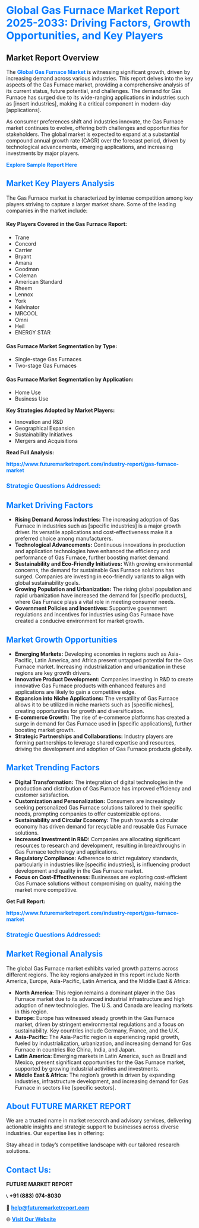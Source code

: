 <h1 style="color: #007BFF;">Global Gas Furnace Market Report 2025-2033: Driving Factors, Growth Opportunities, and Key Players</h1>

<section id="overview">
<h2>Market Report Overview</h2>
<p>The <a href="https://www.futuremarketreport.com/industry-report/gas-furnace-market" style="color: #007BFF; text-decoration: none;"><strong>Global Gas Furnace Market</strong></a> is witnessing significant growth, driven by increasing demand across various industries. This report delves into the key aspects of the Gas Furnace market, providing a comprehensive analysis of its current status, future potential, and challenges. The demand for Gas Furnace has surged due to its wide-ranging applications in industries such as [insert industries], making it a critical component in modern-day [applications].</p>
<p>As consumer preferences shift and industries innovate, the Gas Furnace market continues to evolve, offering both challenges and opportunities for stakeholders. The global market is expected to expand at a substantial compound annual growth rate (CAGR) over the forecast period, driven by technological advancements, emerging applications, and increasing investments by major players.</p>
</section>

<section id="overview">
<p><a href="https://www.futuremarketreport.com/request-sample/reportId=86815" style="color: #007BFF; text-decoration: none;"><strong>Explore Sample Report Here</strong></a></p>
</section>

<section id="key-players">
<h2 style="color: #007BFF;">Market Key Players Analysis</h2>
<p>The Gas Furnace market is characterized by intense competition among key players striving to capture a larger market share. Some of the leading companies in the market include:</p>
<h4>Key Players Covered in the Gas Furnace Report:</h4>
<ul><li>Trane</li><li>Concord</li><li>Carrier</li><li>Bryant</li><li>Amana</li><li>Goodman</li><li>Coleman</li><li>American Standard</li><li>Rheem</li><li>Lennox</li><li>York</li><li>Kelvinator</li><li>MRCOOL</li><li>Omni</li><li>Heil</li><li>ENERGY STAR</li></ul>
<h4>Gas Furnace Market Segmentation by Type:</h4>
<ul><li>Single-stage Gas Furnaces</li><li>Two-stage Gas Furnaces</li></ul>

<h4>Gas Furnace Market Segmentation by Application:</h4>
<ul><li>Home Use</li><li>Business Use</li></ul>
<p><strong>Key Strategies Adopted by Market Players:</strong></p>
<ul>
<li>Innovation and R&D</li>
<li>Geographical Expansion</li>
<li>Sustainability Initiatives</li>
<li>Mergers and Acquisitions</li>
</ul>
</section>

<section>
<p><strong>Read Full Analysis: </strong></p><a href="https://www.futuremarketreport.com/industry-report/gas-furnace-market" style="color: #007BFF; text-decoration: none;"><strong>https://www.futuremarketreport.com/industry-report/gas-furnace-market</strong></a>
<h3 style="color: #007BFF;">Strategic Questions Addressed:</h3>
</section>

<section id="driving-factors">
<h2 style="color: #007BFF;">Market Driving Factors</h2>
<ul>
<li><strong>Rising Demand Across Industries:</strong> The increasing adoption of Gas Furnace in industries such as [specific industries] is a major growth driver. Its versatile applications and cost-effectiveness make it a preferred choice among manufacturers.</li>
<li><strong>Technological Advancements:</strong> Continuous innovations in production and application technologies have enhanced the efficiency and performance of Gas Furnace, further boosting market demand.</li>
<li><strong>Sustainability and Eco-Friendly Initiatives:</strong> With growing environmental concerns, the demand for sustainable Gas Furnace solutions has surged. Companies are investing in eco-friendly variants to align with global sustainability goals.</li>
<li><strong>Growing Population and Urbanization:</strong> The rising global population and rapid urbanization have increased the demand for [specific products], where Gas Furnace plays a vital role in meeting consumer needs.</li>
<li><strong>Government Policies and Incentives:</strong> Supportive government regulations and incentives for industries using Gas Furnace have created a conducive environment for market growth.</li>
</ul>
</section>

<section id="growth-opportunities">
<h2 style="color: #007BFF;">Market Growth Opportunities</h2>
<ul>
<li><strong>Emerging Markets:</strong> Developing economies in regions such as Asia-Pacific, Latin America, and Africa present untapped potential for the Gas Furnace market. Increasing industrialization and urbanization in these regions are key growth drivers.</li>
<li><strong>Innovative Product Development:</strong> Companies investing in R&D to create innovative Gas Furnace products with enhanced features and applications are likely to gain a competitive edge.</li>
<li><strong>Expansion into Niche Applications:</strong> The versatility of Gas Furnace allows it to be utilized in niche markets such as [specific niches], creating opportunities for growth and diversification.</li>
<li><strong>E-commerce Growth:</strong> The rise of e-commerce platforms has created a surge in demand for Gas Furnace used in [specific applications], further boosting market growth.</li>
<li><strong>Strategic Partnerships and Collaborations:</strong> Industry players are forming partnerships to leverage shared expertise and resources, driving the development and adoption of Gas Furnace products globally.</li>
</ul>
</section>

<section id="trending-factors">
<h2 style="color: #007BFF;">Market Trending Factors</h2>
<ul>
<li><strong>Digital Transformation:</strong> The integration of digital technologies in the production and distribution of Gas Furnace has improved efficiency and customer satisfaction.</li>
<li><strong>Customization and Personalization:</strong> Consumers are increasingly seeking personalized Gas Furnace solutions tailored to their specific needs, prompting companies to offer customizable options.</li>
<li><strong>Sustainability and Circular Economy:</strong> The push towards a circular economy has driven demand for recyclable and reusable Gas Furnace solutions.</li>
<li><strong>Increased Investment in R&D:</strong> Companies are allocating significant resources to research and development, resulting in breakthroughs in Gas Furnace technology and applications.</li>
<li><strong>Regulatory Compliance:</strong> Adherence to strict regulatory standards, particularly in industries like [specific industries], is influencing product development and quality in the Gas Furnace market.</li>
<li><strong>Focus on Cost-Effectiveness:</strong> Businesses are exploring cost-efficient Gas Furnace solutions without compromising on quality, making the market more competitive.</li>
</ul>
</section>

<section>
<p><strong>Get Full Report: </strong></p><a href="https://www.futuremarketreport.com/industry-report/gas-furnace-market" style="color: #007BFF; text-decoration: none;"><strong>https://www.futuremarketreport.com/industry-report/gas-furnace-market</strong></a>
<h3 style="color: #007BFF;">Strategic Questions Addressed:</h3>
</section>


<section id="regional-analysis">
<h2 style="color: #007BFF;">Market Regional Analysis</h2>
<p>The global Gas Furnace market exhibits varied growth patterns across different regions. The key regions analyzed in this report include North America, Europe, Asia-Pacific, Latin America, and the Middle East & Africa:</p>
<ul>
<li><strong>North America:</strong> This region remains a dominant player in the Gas Furnace market due to its advanced industrial infrastructure and high adoption of new technologies. The U.S. and Canada are leading markets in this region.</li>
<li><strong>Europe:</strong> Europe has witnessed steady growth in the Gas Furnace market, driven by stringent environmental regulations and a focus on sustainability. Key countries include Germany, France, and the U.K.</li>
<li><strong>Asia-Pacific:</strong> The Asia-Pacific region is experiencing rapid growth, fueled by industrialization, urbanization, and increasing demand for Gas Furnace in countries like China, India, and Japan.</li>
<li><strong>Latin America:</strong> Emerging markets in Latin America, such as Brazil and Mexico, present significant opportunities for the Gas Furnace market, supported by growing industrial activities and investments.</li>
<li><strong>Middle East & Africa:</strong> The region’s growth is driven by expanding industries, infrastructure development, and increasing demand for Gas Furnace in sectors like [specific sectors].</li>
</ul>
</section>

<footer>
<h2 style="color: #007BFF;">About FUTURE MARKET REPORT</h2>
<p>We are a trusted name in market research and advisory services, delivering actionable insights and strategic support to businesses across diverse industries. Our expertise lies in offering:</p>

<p>Stay ahead in today’s competitive landscape with our tailored research solutions.</p>

<h2 style="color: #007BFF;">Contact Us:</h2>
<p><strong>FUTURE MARKET REPORT</strong></p>
<p>📞 <strong>+91 (883) 074-8030</strong></p>
<p>📧 <strong><a href="mailto:help@futuremarketreport.com" style="color: #007BFF;">help@futuremarketreport.com</a></strong></p>
<p>🌐 <strong><a href="https://www.futuremarketreport.com/" style="color: #007BFF;">Visit Our Website</a></strong></p>
</footer>